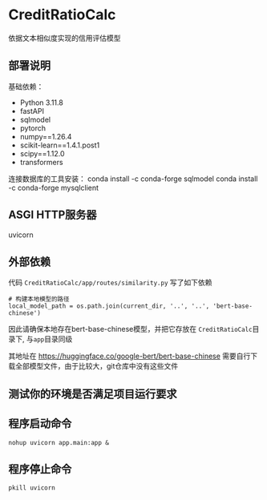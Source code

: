# CreditRatioCalc

依据文本相似度实现的信用评估模型

## 部署说明
基础依赖：

* Python 3.11.8
* fastAPI
* sqlmodel
* pytorch
* numpy==1.26.4
* scikit-learn==1.4.1.post1
* scipy==1.12.0
* transformers

连接数据库的工具安装：
conda install -c conda-forge sqlmodel
conda install -c conda-forge mysqlclient

## ASGI HTTP服务器
uvicorn

## 外部依赖
代码 `CreditRatioCalc/app/routes/similarity.py` 写了如下依赖
```
# 构建本地模型的路径
local_model_path = os.path.join(current_dir, '..', '..', 'bert-base-chinese')
```
因此请确保本地存在bert-base-chinese模型，并把它存放在 `CreditRatioCalc`目录下, 与`app`目录同级

其地址在 https://huggingface.co/google-bert/bert-base-chinese
需要自行下载全部模型文件，由于比较大，git仓库中没有这些文件


## 测试你的环境是否满足项目运行要求


## 程序启动命令

```
nohup uvicorn app.main:app &
```

## 程序停止命令
```
pkill uvicorn
```
